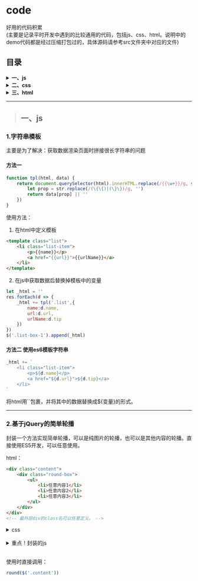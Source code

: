 # code
好用的代码积累 <br>
(主要是记录平时开发中遇到的比较通用的代码，包括js、css、html。说明中的demo代码都是经过压缩打包过的，具体源码请参考src文件夹中对应的文件)

## 目录
<details>
<summary><b>一、js</b></summary>

1. [字符串模板](https://github.com/zwl-jasmine95/codes#1%E5%AD%97%E7%AC%A6%E4%B8%B2%E6%A8%A1%E6%9D%BF) <br>
<small>解决获取数据渲染页面时拼接很长字符串的问题</small>
[模板字符串demo](https://zwl-jasmine95.github.io/codes/dist/1-1.html)

2. [基于jquery的简单轮播](https://github.com/zwl-jasmine95/codes#2%E5%9F%BA%E4%BA%8Ejquery%E7%9A%84%E7%AE%80%E5%8D%95%E8%BD%AE%E6%92%AD) <br>
[轮播图demo](https://zwl-jasmine95.github.io/codes/dist/1-2.html)

</details>


<details>
<summary><b>二、css</b></summary>

</details>


<details>
<summary><b>三、html</b></summary>

</details>


---

> ## 一、js
### 1.字符串模板
主要是为了解决：获取数据渲染页面时拼接很长字符串的问题

#### 方法一
```js
function tpl(html, data) {
    return document.querySelector(html).innerHTML.replace(/{{\w+}}/g, str => {
        let prop = str.replace(/(\{\{)|(\}\})/g, '')
        return data[prop] || ''
    })
}
```
使用方法：
1. 在html中定义模板

```html
<template class="list">
    <li class="list-item">
        <p>{{name}}</p>
        <a href="{{url}}">{{urlName}}</a>
    </li>
</template>
```

2. 在js中获取数据后替换掉模板中的变量

```js
let _html = ''
res.forEach(d => {
    _html += tpl('.list',{
        name:d.name,
        url:d.url,
        urlName:d.tip
    })
})
$('.list-box-1').append(_html)
```

#### 方法二 使用es6模板字符串

```js
_html += `
    <li class="list-item">
        <p>${d.name}</p>
        <a href="${d.url}">${d.tip}</a>
    </li>
`
```
将html用``包裹，并将其中的数据替换成${变量}的形式。


---

### 2.基于jQuery的简单轮播
封装一个方法实现简单轮播，可以是纯图片的轮播，也可以是其他内容的轮播。直接使用ES5开发，可以任意使用。

html：

```html
<div class="content">
    <div class="round-box">
        <ul>
            <li>任意内容1</li>
            <li>任意内容2</li>
            <li>任意内容3</li>
        </ul>
    </div>
</div>
<!-- 最外层div的class名可以任意定义。 -->
```

<details>
<summary>css</summary>

```css
/* 公共样式 */
.round-box{
    width: 100%;
    overflow: hidden;
    position: relative;

    >ul{
        list-style: none;
        padding: 0;
        width: max-content;
        position: absolute;
        clear: both;
        overflow: auto;

        >li{
            float: left;
            height: 100%;
        }
    }

    .circle{
        position: absolute;
        bottom: 0;
        left: 0;
        right: 0;
        text-align: center;

        >div{
            width: 12px;
            height: 6px;
            display: inline-block;
            border: 1px solid #EDEDED;
            border-radius: 100px;
            margin: 0 2px;
            &.circle-active{
                background-image: linear-gradient(-137deg, #F78D0A 0%, #EB5404 100%);
                border: 1px solid #F78D0A;
            }
        }
    }
}
/* 必须自定义的样式 */
$width:300px;
.content{
    width: $width;
    .round-box{
        height: 60px;
        ul{
            li{
                width: $width;
            }
        }
    }
}
```
</details>

<br>

<details>
<summary>重点！封装的js</summary>

```js
/**
 * 基于jquery的轮播
 * @param {DOM} $obj 轮播区最外层DOM元素
 * @param {string||number} speed 滑动速度 （'slow','normal','fast' || 数字）
 * @param {number} wait 暂停时间（ms）
 */
function round($obj,speed,wait){
    var speed = speed || 2000, wait = wait || 2000

    var $el = $obj.find('.round-box'), $ul = $el.find('ul'), $li = $ul.find('li')
    var len = $li.length, $circle = '', index = 1,width = $li.width()
    
    var _first = $li.eq(0).clone()
    $ul.append(_first)

    createCircle()

    function createCircle(){
        var _html = ''
        for(var i=0; i<len; i++){
            _html += '<div></div>'
        }
        $el.append('<div class="circle">' + _html + '</div>')
        $circle = $el.find('.circle div')
        $circle.eq(0).addClass('circle-active')
    }

    function slider(){
        if(index <= len && !$ul.is(':animated')){
            $circle.eq(index).addClass('circle-active').siblings().removeClass('circle-active')
            $ul.animate({left : '-=' + width},speed,function(){
                if(Math.round($ul.position().left) === - len * width){
                    $ul.css('left',0)
                    index = 1
                    $circle.eq(0).addClass('circle-active').siblings().removeClass('circle-active')
                }
            })
            index++
        }
    }
    setInterval(slider,wait)
}
```
</details>

<br>

使用时直接调用：
```js
round($('.content'))
```
